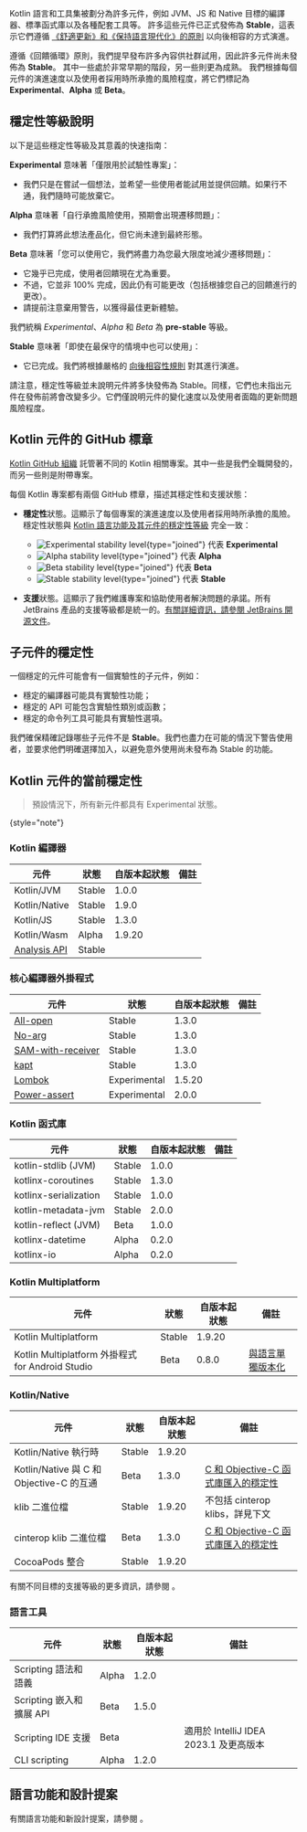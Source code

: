 [//]: # (title: Kotlin 元件的穩定性)

Kotlin 語言和工具集被劃分為許多元件，例如 JVM、JS 和 Native 目標的編譯器、標準函式庫以及各種配套工具等。
許多這些元件已正式發佈為 **Stable**，這表示它們遵循 [《舒適更新》和《保持語言現代化》的原則](kotlin-evolution-principles.md) 以向後相容的方式演進。

遵循《回饋循環》原則，我們提早發布許多內容供社群試用，因此許多元件尚未發佈為 **Stable**。
其中一些處於非常早期的階段，另一些則更為成熟。
我們根據每個元件的演進速度以及使用者採用時所承擔的風險程度，將它們標記為 **Experimental**、**Alpha** 或 **Beta**。

## 穩定性等級說明

以下是這些穩定性等級及其意義的快速指南：

**Experimental** 意味著「僅限用於試驗性專案」：
* 我們只是在嘗試一個想法，並希望一些使用者能試用並提供回饋。如果行不通，我們隨時可能放棄它。

**Alpha** 意味著「自行承擔風險使用，預期會出現遷移問題」：
* 我們打算將此想法產品化，但它尚未達到最終形態。

**Beta** 意味著「您可以使用它，我們將盡力為您最大限度地減少遷移問題」：
* 它幾乎已完成，使用者回饋現在尤為重要。
* 不過，它並非 100% 完成，因此仍有可能更改（包括根據您自己的回饋進行的更改）。
* 請提前注意棄用警告，以獲得最佳更新體驗。

我們統稱 _Experimental_、_Alpha_ 和 _Beta_ 為 **pre-stable** 等級。

<a name="stable"/>

**Stable** 意味著「即使在最保守的情境中也可以使用」：
* 它已完成。我們將根據嚴格的 [向後相容性規則](https://kotlinfoundation.org/language-committee-guidelines/) 對其進行演進。

請注意，穩定性等級並未說明元件將多快發佈為 Stable。同樣，它們也未指出元件在發佈前將會改變多少。它們僅說明元件的變化速度以及使用者面臨的更新問題風險程度。

## Kotlin 元件的 GitHub 標章

[Kotlin GitHub 組織](https://github.com/Kotlin) 託管著不同的 Kotlin 相關專案。其中一些是我們全職開發的，而另一些則是附帶專案。

每個 Kotlin 專案都有兩個 GitHub 標章，描述其穩定性和支援狀態：

* **穩定性**狀態。這顯示了每個專案的演進速度以及使用者採用時所承擔的風險。穩定性狀態與 [Kotlin 語言功能及其元件的穩定性等級](#stability-levels-explained) 完全一致：
    * ![Experimental stability level](https://kotl.in/badges/experimental.svg){type="joined"} 代表 **Experimental**
    * ![Alpha stability level](https://kotl.in/badges/alpha.svg){type="joined"} 代表 **Alpha**
    * ![Beta stability level](https://kotl.in/badges/beta.svg){type="joined"} 代表 **Beta**
    * ![Stable stability level](https://kotl.in/badges/stable.svg){type="joined"} 代表 **Stable**

* **支援**狀態。這顯示了我們維護專案和協助使用者解決問題的承諾。所有 JetBrains 產品的支援等級都是統一的。[有關詳細資訊，請參閱 JetBrains 開源文件](https://github.com/JetBrains#jetbrains-on-github)。

## 子元件的穩定性

一個穩定的元件可能會有一個實驗性的子元件，例如：
* 穩定的編譯器可能具有實驗性功能；
* 穩定的 API 可能包含實驗性類別或函數；
* 穩定的命令列工具可能具有實驗性選項。

我們確保精確記錄哪些子元件不是 **Stable**。我們也盡力在可能的情況下警告使用者，並要求他們明確選擇加入，以避免意外使用尚未發布為 Stable 的功能。

## Kotlin 元件的當前穩定性

> 預設情況下，所有新元件都具有 Experimental 狀態。
>
{style="note"}

### Kotlin 編譯器

| **元件**                                                       | **狀態** | **自版本起狀態** | **備註** |
|---------------------------------------------------------------------|------------|--------------------------|--------------|
| Kotlin/JVM                                                          | Stable     | 1.0.0                    |              |
| Kotlin/Native                                                       | Stable     | 1.9.0                    |              |
| Kotlin/JS                                                           | Stable     | 1.3.0                    |              |
| Kotlin/Wasm                                                         | Alpha      | 1.9.20                   |              |
| [Analysis API](https://kotlin.github.io/analysis-api/index_md.html) | Stable     |                          |              |

### 核心編譯器外掛程式

| **元件**                                    | **狀態**   | **自版本起狀態** | **備註** |
|--------------------------------------------------|--------------|--------------------------|--------------|
| [All-open](all-open-plugin.md)                   | Stable       | 1.3.0                    |              |
| [No-arg](no-arg-plugin.md)                       | Stable       | 1.3.0                    |              |
| [SAM-with-receiver](sam-with-receiver-plugin.md) | Stable       | 1.3.0                    |              |
| [kapt](kapt.md)                                  | Stable       | 1.3.0                    |              |
| [Lombok](lombok.md)                              | Experimental | 1.5.20                   |              |
| [Power-assert](power-assert.md)                  | Experimental | 2.0.0                    |              |

### Kotlin 函式庫

| **元件**         | **狀態** | **自版本起狀態** | **備註** |
|-----------------------|------------|--------------------------|--------------|
| kotlin-stdlib (JVM)   | Stable     | 1.0.0                    |              |
| kotlinx-coroutines    | Stable     | 1.3.0                    |              |
| kotlinx-serialization | Stable     | 1.0.0                    |              |
| kotlin-metadata-jvm   | Stable     | 2.0.0                    |              |
| kotlin-reflect (JVM)  | Beta       | 1.0.0                    |              |
| kotlinx-datetime      | Alpha      | 0.2.0                    |              |
| kotlinx-io            | Alpha      | 0.2.0                    |              |

### Kotlin Multiplatform

| **元件**                                  | **狀態** | **自版本起狀態** | **備註**                                                                                                                         |
|------------------------------------------------|------------|--------------------------|--------------------------------------------------------------------------------------------------------------------------------------|
| Kotlin Multiplatform                           | Stable     | 1.9.20                   |                                                                                                                                      |
| Kotlin Multiplatform 外掛程式 for Android Studio | Beta       | 0.8.0                    | [與語言單獨版本化](https://www.jetbrains.com/help/kotlin-multiplatform-dev/multiplatform-plugin-releases.html) |

### Kotlin/Native

| **元件**                                | **狀態** | **自版本起狀態** | **備註**                                                                   |
|----------------------------------------------|------------|--------------------------|--------------------------------------------------------------------------------|
| Kotlin/Native 執行時                        | Stable     | 1.9.20                   |                                                                                |
| Kotlin/Native 與 C 和 Objective-C 的互通 | Beta       | 1.3.0                    | [C 和 Objective-C 函式庫匯入的穩定性](native-c-interop-stability.md) |
| klib 二進位檔                                | Stable     | 1.9.20                   | 不包括 cinterop klibs，詳見下文                                        |
| cinterop klib 二進位檔                       | Beta       | 1.3.0                    | [C 和 Objective-C 函式庫匯入的穩定性](native-c-interop-stability.md) |
| CocoaPods 整合                        | Stable     | 1.9.20                   |                                                                                |

有關不同目標的支援等級的更多資訊，請參閱 [](native-target-support.md)。

### 語言工具

| **元件**                         | **狀態**   | **自版本起狀態** | **備註**                                   |
|---------------------------------------|--------------|--------------------------|------------------------------------------------|
| Scripting 語法和語義        | Alpha        | 1.2.0                    |                                                |
| Scripting 嵌入和擴展 API | Beta         | 1.5.0                    |                                                |
| Scripting IDE 支援                 | Beta         |                          | 適用於 IntelliJ IDEA 2023.1 及更高版本 |
| CLI scripting                         | Alpha        | 1.2.0                    |                                                |

## 語言功能和設計提案

有關語言功能和新設計提案，請參閱 [](kotlin-language-features-and-proposals.md)。